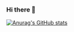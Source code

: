 ### Hi there 👋

[![Anurag's GitHub stats](https://github-readme-stats.vercel.app/api?username=jaeminkim0523&show_icons=true&theme=dark&icon_color=#ffffff)](https://github.com/jaeminkim0523/github-readme-stats)

<!--
**jaeminKim0523/jaeminKim0523** is a ✨ _special_ ✨ repository because its `README.md` (this file) appears on your GitHub profile.

Here are some ideas to get you started:

- 🌱 I’m currently learning ...
- 👯 I’m looking to collaborate on ...
- 🤔 I’m looking for help with ...
- 💬 Ask me about ...
- 📫 How to reach me: ...
- 😄 Pronouns: ...
- ⚡ Fun fact: ...
-->
